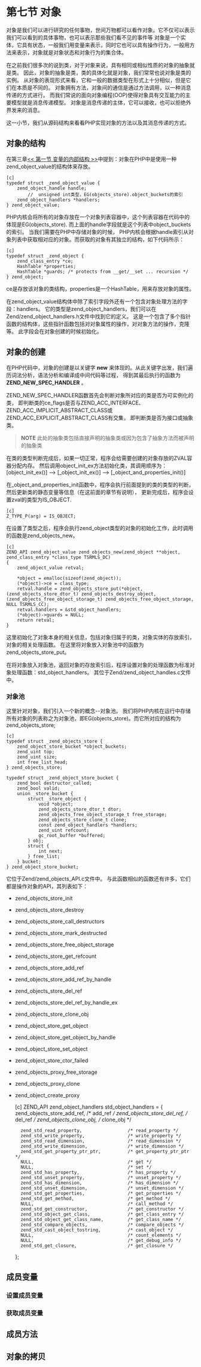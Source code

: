 # 第七节 对象

对象是我们可以进行研究的任何事物，世间万物都可以看作对象。它不仅可以表示我们可以看到的具体事物，也可以表示那些我们看不见的事件等
对象是一个实体，它具有状态，一般我们用变量来表示，同时它也可以具有操作行为，一般用方法来表示，对象就是对象状态和对象行为的集合体。

在之前我们很多次的说到类，对于对象来说，具有相同或相似性质的对象的抽象就是类。
因此，对象的抽象是类，类的具体化就是对象，我们常常也说对象是类的实例。
从对象的表现形式来看，它和一般的数据类型在形式上十分相似，但是它们在本质是不同的。
对象拥有方法，对象间的通信是通过方法调用，以一种消息传递的方式进行。
而我们常说的面向对象编程(OOP)使得对象具有交互能力的主要模型就是消息传递模型。
对象是消息传递的主体，它可以接收，也可以拒绝外界发来的消息。

这一小节，我们从源码结构来看看PHP实现对象的方法以及其消息传递的方式。

## 对象的结构
在第三章[<< 第一节 变量的内部结构 >>][variables-structure]中提到：对象在PHP中是使用一种zend_object_value的结构体来存放。

    [c]
    typedef struct _zend_object_value {
        zend_object_handle handle;
            //  unsigned int类型，EG(objects_store).object_buckets的索引
        zend_object_handlers *handlers;
    } zend_object_value;

PHP内核会将所有的对象存放在一个对象列表容器中，这个列表容器在代码中的体现是EG(objects_store).
而上面的handle字段就是这个列表中object_buckets的索引。
当我们需要在PHP中存储对象的时候，
PHP内核会根据handle索引从对象列表中获取相对应的对象。而获取的对象有其独立的结构，如下代码所示：

    [c]
    typedef struct _zend_object {
        zend_class_entry *ce;
        HashTable *properties;
        HashTable *guards; /* protects from __get/__set ... recursion */
    } zend_object;

ce是存放该对象的类结构，properties是一个HashTable，用来存放对象的属性。

在zend_object_value结构体中除了索引字段外还有一个包含对象处理方法的字段：handlers。
它的类型是zend_object_handlers，我们可以在Zend/zend_object_handlers.h文件中找到它的定义。
这是一个包含了多个指针函数的结构体，这些指针函数包括对对象属性的操作，对对象方法的操作，克隆等。
此字段会在对象创建的时候初始化。

## 对象的创建

在PHP代码中，对象的创建是以关键字 **new** 来体现的。从此关键字出发，我们遍历词法分析，语法分析和编译成中间代码等过程，
得到其最后执行的函数为 **ZEND_NEW_SPEC_HANDLER** 。

ZEND_NEW_SPEC_HANDLER函数首先会判断对象所对应的类是否为可实例化的类，
即判断类的ce_flags是否与ZEND_ACC_INTERFACE、ZEND_ACC_IMPLICIT_ABSTRACT_CLASS或ZEND_ACC_EXPLICIT_ABSTRACT_CLASS有交集，
即判断类是否为接口或抽象类。

>**NOTE**
>此处的抽象类包括直接声明的抽象类或因为包含了抽象方法而被声明的抽象类

在类的类型判断完成后，如果一切正常，程序会给需要创建的对象存放的ZVAL容器分配内存。
然后调用object_init_ex方法初始化类，其调用顺序为：
[object_init_ex()] --> [_object_init_ex()] --> [_object_and_properties_init()]

在_object_and_properties_init函数中，程序会执行前面提到的类的类型的判断，然后更新类的静态变量等信息（在这前面的章节有说明），
更新完成后，程序会设置zval的类型为IS_OBJECT.
    
    [c]
    Z_TYPE_P(arg) = IS_OBJECT;

在设置了类型之后，程序会执行zend_object类型的对象的初始化工作，此时调用的函数是zend_objects_new。

    [c]
    ZEND_API zend_object_value zend_objects_new(zend_object **object, zend_class_entry *class_type TSRMLS_DC)
    {
        zend_object_value retval;

        *object = emalloc(sizeof(zend_object));
        (*object)->ce = class_type;
        retval.handle = zend_objects_store_put(*object, (zend_objects_store_dtor_t) zend_objects_destroy_object, (zend_objects_free_object_storage_t) zend_objects_free_object_storage, NULL TSRMLS_CC);
        retval.handlers = &std_object_handlers;
        (*object)->guards = NULL;
        return retval;
    }

这里初始化了对象本身的相关信息，包括对象归属于的类，对象实体的存放索引，对象的相关处理函数。
在这里将对象放入对象池中的函数为zend_objects_store_put。

在将对象放入对象池，返回对象的存放索引后，程序设置对象的处理函数为标准对象处理函数：std_object_handlers。
其位于Zend/zend_object_handles.c文件中。

### 对象池

这里针对对象，我们引入一个新的概念--对象池。
我们将PHP内核在运行中存储所有对象的列表称之为对象池，即EG(objects_store)。而它所对应的结构为zend_objects_store;

    [c]
    typedef struct _zend_objects_store {
        zend_object_store_bucket *object_buckets;
        zend_uint top;
        zend_uint size;
        int free_list_head;
    } zend_objects_store;

    typedef struct _zend_object_store_bucket {
        zend_bool destructor_called;
        zend_bool valid;
        union _store_bucket {
            struct _store_object {
                void *object;
                zend_objects_store_dtor_t dtor;
                zend_objects_free_object_storage_t free_storage;
                zend_objects_store_clone_t clone;
                const zend_object_handlers *handlers;
                zend_uint refcount;
                gc_root_buffer *buffered;
            } obj;
            struct {
                int next;
            } free_list;
        } bucket;
    } zend_object_store_bucket;

它位于Zend/zend_objects_API.c文件中。
与此函数相似的函数还有许多，它们都是操作对象的API，其列表如下：

* zend_objects_store_init
* zend_objects_store_destroy
* zend_objects_store_call_destructors
* zend_objects_store_mark_destructed
* zend_objects_store_free_object_storage
* zend_objects_store_get_refcount
* zend_objects_store_add_ref
* zend_objects_store_add_ref_by_handle
* zend_objects_store_del_ref
* zend_objects_store_del_ref_by_handle_ex
* zend_objects_store_clone_obj
* zend_object_store_get_object
* zend_object_store_get_object_by_handle
* zend_object_store_set_object
* zend_object_store_ctor_failed
* zend_objects_proxy_free_storage
* zend_objects_proxy_clone
* zend_object_create_proxy



    [c]
    ZEND_API zend_object_handlers std_object_handlers = {
        zend_objects_store_add_ref,				/* add_ref */
        zend_objects_store_del_ref,				/* del_ref */
        zend_objects_clone_obj,					/* clone_obj */

        zend_std_read_property,					/* read_property */
        zend_std_write_property,				/* write_property */
        zend_std_read_dimension,				/* read_dimension */
        zend_std_write_dimension,				/* write_dimension */
        zend_std_get_property_ptr_ptr,			/* get_property_ptr_ptr */
        NULL,									/* get */
        NULL,									/* set */
        zend_std_has_property,					/* has_property */
        zend_std_unset_property,				/* unset_property */
        zend_std_has_dimension,					/* has_dimension */
        zend_std_unset_dimension,				/* unset_dimension */
        zend_std_get_properties,				/* get_properties */
        zend_std_get_method,					/* get_method */
        NULL,									/* call_method */
        zend_std_get_constructor,				/* get_constructor */
        zend_std_object_get_class,				/* get_class_entry */
        zend_std_object_get_class_name,			/* get_class_name */
        zend_std_compare_objects,				/* compare_objects */
        zend_std_cast_object_tostring,			/* cast_object */
        NULL,									/* count_elements */
        NULL,									/* get_debug_info */
        zend_std_get_closure,					/* get_closure */
    };






## 成员变量

### 设置成员变量

### 获取成员变量

## 成员方法



## 对象的拷贝

##


[variables-structure]: 	?p=chapt03/03-01-00-variables-structure